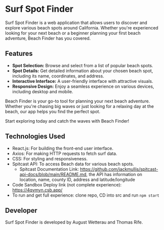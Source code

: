 # Surf Spot Finder

Surf Spot Finder is a web application that allows users to discover and explore various beach spots around California. Whether you're experienced looking for your next beach or a beginner planning your first beach adventure, Beach Finder has you covered.

## Features

- **Spot Selection:** Browse and select from a list of popular beach spots.
- **Spot Details:** Get detailed information about your chosen beach spot, including its name, coordinates, and address.
- **Interactive Interface:** A user-friendly interface with attractive visuals.
- **Responsive Design:** Enjoy a seamless experience on various devices, including desktop and mobile.

Beach Finder is your go-to tool for planning your next beach adventure. Whether you're chasing big waves or just looking for a relaxing day at the beach, our app helps you find the perfect spot.

Start exploring today and catch the waves with Beach Finder!

## Technologies Used

- React.js: For building the front-end user interface.
- Axios: For making HTTP requests to fetch surf data.
- CSS: For styling and responsiveness.
- Spitcast API: To access Beach data for various beach spots.
    - Spitcast Documentation Link: https://github.com/jackmullis/spitcast-api-docs/blob/main/README.md, the API has information on location,   name, county ID, address and latitude/longitude
- Code Sandbox Deploy link (not complete experience): https://4qvmyn.csb.app/
- To run and get full experience: clone repo, CD into src and run `npm start`

## Developer

Surf Spot Finder is developed by August Wetterau and Thomas Rife. 
